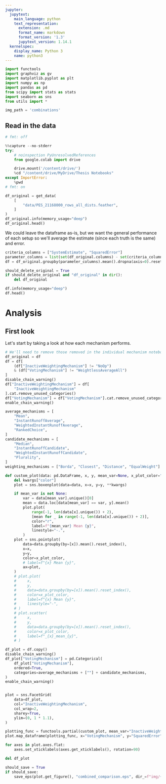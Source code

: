 ```yaml
---
jupyter:
  jupytext:
    main_language: python
    text_representation:
      extension: .md
      format_name: markdown
      format_version: '1.3'
      jupytext_version: 1.14.1
  kernelspec:
    display_name: Python 3
    name: python3
---
```


```python pycharm={"name": "#%%\n"}
import functools
import graphviz as gv
import matplotlib.pyplot as plt
import numpy as np
import pandas as pd
from scipy import stats as stats
import seaborn as sns
from utils import *
```

```python pycharm={"name": "#%%\n"}
img_path = 'combinations'
```

<!-- #region pycharm={"name": "#%% md\n"} -->
## Read in the data
<!-- #endregion -->

```python pycharm={"name": "#%%\n"}
# fmt: off
```

```python pycharm={"name": "#%%\n"}
%%capture --no-stderr
try:
    # noinspection PyUnresolvedReferences
    from google.colab import drive

    drive.mount('/content/drive/')
    %cd "/content/drive/MyDrive/Thesis Notebooks"
except ImportError:
    %pwd
# fmt: on
```

```python pycharm={"name": "#%%\n"}
df_original = get_data(
    [
        "data/PES_21168000_rows_all_dists.feather",
    ]
)
df_original.info(memory_usage="deep")
df_original.head()
```

<!-- #region pycharm={"name": "#%% md\n"} -->
We could leave the dataframe as-is, but we want the general performance of each setup so we'll average the estimate (since each truth is the same) and error.
<!-- #endregion -->

```python pycharm={"name": "#%%\n"}
criteria_columns = ["SystemEstimate", "SquaredError"]
parameter_columns = list(set(df_original.columns) - set(criteria_columns))
df = df_original.groupby(parameter_columns).mean().dropna(axis=0).reset_index()
```

```python pycharm={"name": "#%%\n"}
should_delete_original = True
if should_delete_original and "df_original" in dir():
    del df_original
```

```python pycharm={"name": "#%%\n"}
df.info(memory_usage="deep")
df.head()
```

<!-- #region pycharm={"name": "#%% md\n"} -->
# Analysis
<!-- #endregion -->

<!-- #region pycharm={"name": "#%% md\n"} -->
## First look
<!-- #endregion -->

<!-- #region pycharm={"name": "#%% md\n"} -->
Let's start by taking a look at how each mechanism performs.
<!-- #endregion -->

```python pycharm={"name": "#%%\n"}
# We'll need to remove those removed in the individual mechanism notebooks
df_original = df
df = df[
    (df["InactiveWeightingMechanism"] != "NoOp")
    & (df["VotingMechanism"] != "WeightlessAverageAll")
]
disable_chain_warning()
df["InactiveWeightingMechanism"] = df[
    "InactiveWeightingMechanism"
].cat.remove_unused_categories()
df["VotingMechanism"] = df["VotingMechanism"].cat.remove_unused_categories()
enable_chain_warning()
```

```python pycharm={"name": "#%%\n"}
average_mechanisms = [
    "Mean",
    "InstantRunoffAverage",
    "WeightedInstantRunoffAverage",
    "RankedChoice",
]
candidate_mechanisms = [
    "Median",
    "InstantRunoffCandidate",
    "WeightedInstantRunoffCandidate",
    "Plurality",
]
weighting_mechanisms = ["Borda", "Closest", "Distance", "EqualWeight"]
```

```python pycharm={"name": "#%%\n"}
def custom_plot(data: pd.DataFrame, x, y, mean_var=None, x_plot_color="k", **kwargs):
    del kwargs["color"]
    plot = sns.boxenplot(data=data, x=x, y=y, **kwargs)

    if mean_var is not None:
        var = data[mean_var].unique()[0]
        mean = data.loc[data[mean_var] == var, y].mean()
        plot.plot(
            range(-1, len(data[x].unique()) + 2),
            [mean for _ in range(-1, len(data[x].unique()) + 2)],
            color="r",
            label=f"{mean_var} Mean {y}",
            linestyle="-.",
        )
    plot = sns.pointplot(
        data=data.groupby(by=[x]).mean().reset_index(),
        x=x,
        y=y,
        color=x_plot_color,
        # label=f"{x} Mean {y}",
        ax=plot,
    )
    # plot.plot(
    #     x,
    #     y,
    #     data=data.groupby(by=[x]).mean().reset_index(),
    #     color=x_plot_color,
    #     label=f"{x} Mean {y}",
    #     linestyle="-",
    # )
    # plot.scatter(
    #     x,
    #     y,
    #     data=data.groupby(by=[x]).mean().reset_index(),
    #     color=x_plot_color,
    #     label=f"_{x}_mean_{y}",
    # )
```

```python pycharm={"name": "#%%\n"}
df_plot = df.copy()
disable_chain_warning()
df_plot["VotingMechanism"] = pd.Categorical(
    df_plot["VotingMechanism"],
    ordered=True,
    categories=average_mechanisms + [""] + candidate_mechanisms,
)
enable_chain_warning()


plot = sns.FacetGrid(
    data=df_plot,
    col="InactiveWeightingMechanism",
    col_wrap=2,
    sharey=True,
    ylim=(0, 1 * 1.1),
)

plotting_func = functools.partial(custom_plot, mean_var="InactiveWeightingMechanism")
plot.map_dataframe(plotting_func, x="VotingMechanism", y="SquaredError")

for axes in plot.axes.flat:
    axes.set_xticklabels(axes.get_xticklabels(), rotation=90)

del df_plot
```

```python pycharm={"name": "#%%\n"}
should_save = True
if should_save:
    save_eps(plot.get_figure(), "combined_comparison.eps", dir_=f"img/{img_path}")
```
